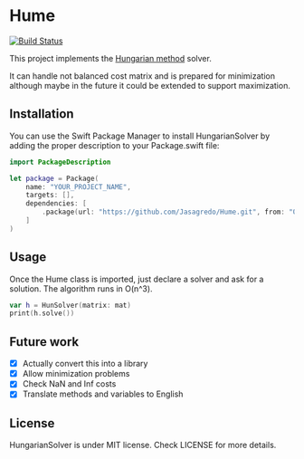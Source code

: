 # Hume  
[![Build Status](https://travis-ci.org/Jasagredo/Hume.svg?branch=master)](https://travis-ci.org/Jasagredo/Hume)

This project implements the [Hungarian method](https://en.wikipedia.org/wiki/Hungarian_algorithm) solver.

It can handle not balanced cost matrix and is prepared for minimization although maybe in the future it could be extended to support maximization.

## Installation

You can use the Swift Package Manager to install HungarianSolver by adding the proper description to your Package.swift file:

```swift
import PackageDescription

let package = Package(
    name: "YOUR_PROJECT_NAME",
    targets: [],
    dependencies: [
        .package(url: "https://github.com/Jasagredo/Hume.git", from: "0.0.4"),
    ]
)
```

## Usage

Once the Hume class is imported, just declare a solver and ask for a solution. The algorithm runs in O(n^3).

```swift
var h = HunSolver(matrix: mat)
print(h.solve())
```

## Future work

- [x] Actually convert this into a library
- [x] Allow minimization problems
- [x] Check NaN and Inf costs
- [x] Translate methods and variables to English

## License

HungarianSolver is under MIT license. Check LICENSE for more details.
